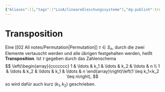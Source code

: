 ```yaml
---
{"Aliases":[],"tags":["LinA/lineareGleichungssysteme"],"dg-publish":true,"permalink":"/02-all-notes/transposition/","dgHomeLink":true,"dgPassFrontmatter":true}
---
```


# Transposition
Eine [[02 All notes/Permutation|Permutation]] $\tau \in S_n$, durch die zwei Elemente vertauscht werden und alle übrigen festgehalten werden, heißt **Transposition**. Ist $\tau$ gegeben durch das Zahlenschema
$$
\left(\begin{array}{ccccccc}
1 & \ldots & k_1 & \ldots & k_2 & \ldots & n \\
1 & \ldots & k_2 & \ldots & k_1 & \ldots & n
\end{array}\right)\left(1 \leq k_1<k_2 \leq n\right),
$$
so wird dafür auch kurz $\left(k_1, k_2\right)$ geschrieben.